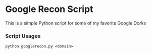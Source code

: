 # Google Recon Script
This is a simple Python script for some of my favorite Google Dorks
### Script Usages
```
python googlerecon.py <domain>
```

